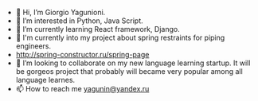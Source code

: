 - 👋 Hi, I’m Giorgio  Yagunioni. 
- 👀 I’m interested in Python, Java Script.
- 🌱 I’m currently learning React framework, Django.
- 🌱 I'm currently into my project about spring restraints for piping engineers.
- http://spring-constructor.ru/spring-page
- 💞️ I’m looking to collaborate on my new language learning startup. It will be gorgeos project that probably will became very popular among all language learnes.
- 📫 How to reach me yagunin@yandex.ru

<!---
georgeyagunin/georgeyagunin is a ✨ special ✨ repository because its `README.md` (this file) appears on your GitHub profile.
You can click the Preview link to take a look at your changes.
--->
